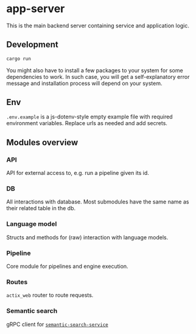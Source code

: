 # app-server

This is the main backend server containing service and application logic.

## Development

```sh
cargo run
```

You might also have to install a few packages to your system for some dependencies to work. In such case, you will get a self-explanatory error message and installation process will depend on your system.

## Env

`.env.example` is a js-dotenv-style empty example file with required environment variables. Replace urls as needed and add secrets.

## Modules overview

### API

API for external access to, e.g. run a pipeline given its id.

### DB

All interactions with database. Most submodules have the same name as their related table in the db.

### Language model

Structs and methods for (raw) interaction with language models.

### Pipeline

Core module for pipelines and engine execution.

### Routes

`actix_web` router to route requests.

### Semantic search

gRPC client for [`semantic-search-service`](https://github.com/lmnr-ai/lmnr/tree/main/semantic-search-service/)
